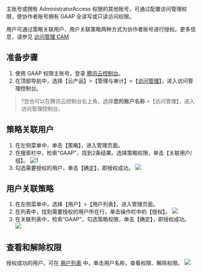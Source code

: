 主账号或拥有 AdministratorAccess 权限的其他账号，可通过配置访问管理权限，使协作者账号拥有 GAAP 全读写或只读访问权限。

用户可通过策略关联用户、用户关联策略两种方式为协作者账号进行授权。更多信息，请参见 [访问管理 CAM](https://cloud.tencent.com/document/product/597/17989)

## 准备步骤
1. 使用 GAAP 权限主账号，登录 [腾讯云控制台](https://console.cloud.tencent.com/)。
2. 在顶部导航中，选择【云产品】>【管理与审计】>【[访问管理](https://console.cloud.tencent.com/cam/policy)】，进入访问管理控制台。
>?您也可以在腾讯云控制台右上角，选择**您的账户名称** >【访问管理】，进入访问管理控制台。


## 策略关联用户
1. 在左侧菜单中，单击【策略】，进入管理页面。
2. 在搜索栏中，检索“GAAP”，找到2条结果。选择策略权限，单击【关联用户/组】。
![1](https://main.qcloudimg.com/raw/79d580ecc933ca7b3b7dc2ef14c7eccf.png)
3. 勾选需要授权的用户，单击【确定】，即授权成功。
![](https://main.qcloudimg.com/raw/cc41715cfe649f76ff15ae49bc3485a6.png)

## 用户关联策略
1. 在左侧菜单中，选择【用户】>【用户列表】，进入管理页面。
2. 在列表中，找到需要授权的用户所在行，单击操作栏中的【授权】。
![](https://main.qcloudimg.com/raw/64eccc12058f227c789a4153d92fddc6.png)
3. 在关联列表中，检索“GAAP”，勾选策略权限，单击【确定】，即授权成功。
![](https://main.qcloudimg.com/raw/bbe6329ebf47fe0c3f64714716ef351d.png)

## 查看和解除权限
授权成功的用户，可在 [用户列表](https://console.cloud.tencent.com/cam) 中，单击用户名称，查看权限、解除权限。
![](https://main.qcloudimg.com/raw/0880fdaaef1f97acb7d0d2401ffdff43.png)
